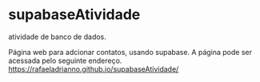 # supabaseAtividade
atividade de banco de dados.

Página web para adcionar contatos, usando supabase.
A página pode ser acessada pelo seguinte endereço. https://rafaeladrianno.github.io/supabaseAtividade/
